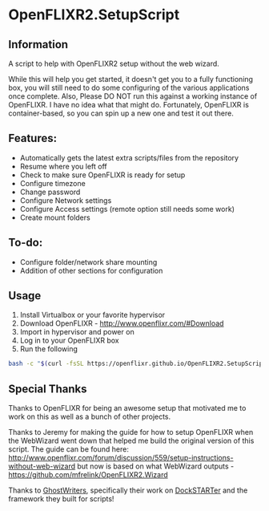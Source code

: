 

# OpenFLIXR2.SetupScript
## Information
A script to help with OpenFLIXR2 setup without the web wizard.

While this will help you get started, it doesn't get you to a fully functioning box, you will still need to do some configuring of the various applications once complete.
Also, Please DO NOT run this against a working instance of OpenFLIXR. I have no idea what that might do. Fortunately, OpenFLIXR is container-based, so you can spin up a new one and test it out there.

## Features:
+ Automatically gets the latest extra scripts/files from the repository
+ Resume where you left off
+ Check to make sure OpenFLIXR is ready for setup
+ Configure timezone
+ Change password
+ Configure Network settings
+ Configure Access settings (remote option still needs some work)
+ Create mount folders

## To-do:
+ Configure folder/network share mounting
+ Addition of other sections for configuration

## Usage
1. Install Virtualbox or your favorite hypervisor
2. Download OpenFLIXR - http://www.openflixr.com/#Download
3. Import in hypervisor and power on
4. Log in to your OpenFLIXR box
5. Run the following
```bash
bash -c "$(curl -fsSL https://openflixr.github.io/OpenFLIXR2.SetupScript/main.sh)"
```

## Special Thanks
Thanks to OpenFLIXR for being an awesome setup that motivated me to work on this as well as a bunch of other projects.

Thanks to Jeremy for making the guide for how to setup OpenFLIXR when the WebWizard went down that helped me build the original version of this script. The guide can be found here: http://www.openflixr.com/forum/discussion/559/setup-instructions-without-web-wizard but now is based on what WebWizard outputs - https://github.com/mfrelink/OpenFLIXR2.Wizard

Thanks to [GhostWriters](https://github.com/GhostWriters), specifically their work on [DockSTARTer](https://github.com/GhostWriters/DockSTARTer) and the framework they built for scripts!
